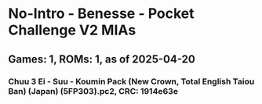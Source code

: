 # No-Intro - Benesse - Pocket Challenge V2 MIAs
## Games: 1, ROMs: 1, as of 2025-04-20

### Chuu 3 Ei - Suu - Koumin Pack (New Crown, Total English Taiou Ban) (Japan) (5FP303).pc2, CRC: 1914e63e

